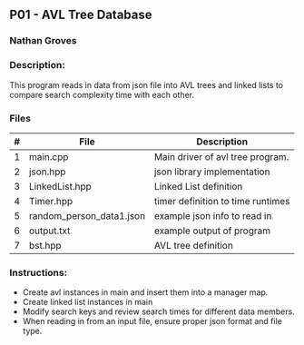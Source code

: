 ## P01 - AVL Tree Database
### Nathan Groves
### Description:

This program reads in data from json file into AVL trees and linked lists to compare search complexity time with each other.

### Files

|   #   | File     | Description                      |
| :---: | -------- | -------------------------------- |
|   1   | main.cpp | Main driver of avl tree program. |
|   2   | json.hpp | json library implementation |
|   3   | LinkedList.hpp | Linked List definition |
|   4   | Timer.hpp | timer definition to time runtimes |
|   5   | random_person_data1.json | example json info to read in |
|   6   | output.txt | example output of program |
|   7   | bst.hpp | AVL tree definition |



### Instructions:

- Create avl instances in main and insert them into a manager map.
- Create linked list instances in main
- Modify search keys and review search times for different data members.
- When reading in from an input file, ensure proper json format and file type.



